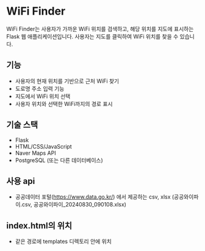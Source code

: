 # WiFi Finder

WiFi Finder는 사용자가 가까운 WiFi 위치를 검색하고, 해당 위치를 지도에 표시하는 Flask 웹 애플리케이션입니다. 사용자는 지도를 클릭하여 WiFi 위치를 찾을 수 있습니다.

## 기능

- 사용자의 현재 위치를 기반으로 근처 WiFi 찾기
- 도로명 주소 입력 기능
- 지도에서 WiFi 위치 선택
- 사용자 위치와 선택한 WiFi까지의 경로 표시

## 기술 스택

- Flask
- HTML/CSS/JavaScript
- Naver Maps API
- PostgreSQL (또는 다른 데이터베이스)

## 사용 api

- 공공데이터 포털(https://www.data.go.kr/) 에서 제공하는 csv, xlsx
(공공와이파이.csv, 공공와이파이_20240830_090108.xlsx) 

## index.html의 위치

- 같은 경로에 templates 디렉토리 안에 위치

